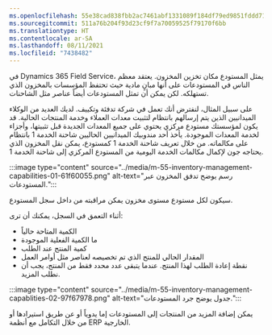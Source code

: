 ```yaml
---
ms.openlocfilehash: 55e38cad838fbb2ac7461abf1331089f184df79ed9851fddd7116bc2678545a4
ms.sourcegitcommit: 511a76b204f93d23cf9f7a70059525f79170f6bb
ms.translationtype: HT
ms.contentlocale: ar-SA
ms.lasthandoff: 08/11/2021
ms.locfileid: "7438482"
---
```

في Dynamics 365 Field Service، يمثل المستودع مكان تخزين المخزون. يعتقد معظم الناس في المستودعات على أنها مبانٍ مادية حيث تحتفظ المؤسسات بالمخزون الذي تستهلكه. لكن يمكن أن تمثل المستودعات أيضاً عناصر مثل الشاحنات.

على سبيل المثال، لنفترض أنك تعمل في شركة تدفئة وتكييف. لديك العديد من الوكلاء الميدانيين الذين يتم إرسالهم بانتظام لتثبيت معدات العملاء وخدمة المنتجات الحالية. قد يكون لمؤسستك مستودع مركزي يحتوي على جميع المعدات الجديدة قبل تثبيتها، وأجزاء لخدمة المعدات الموجودة. يأخذ أحد مندوبيك الميدانيين الحاليين شاحنة الخدمة 1 بانتظام على مكالماته. من خلال تعريف شاحنة الخدمة 1 كمستودع، يمكن نقل المخزون الذي يحتاجه جون لإكمال مكالمات الخدمة اليومية من المستودع المركزي إلى شاحنة الخدمة 1.

:::image type="content" source="../media/m-55-inventory-management-capabilities-01-61f60055.png" alt-text="رسم يوضح تدفق المخزون عبر المستودعات.":::


سيكون لكل مستودع مستوى مخزون يمكن مراقبته من داخل سجل المستودع.

أثناء التعمق في السجل، يمكنك أن ترى:

 -  الكمية المتاحة حالياً
 -  ما الكمية الفعلية الموجودة
 -  كمية المنتج عند الطلب
 -  المقدار الحالي للمنتج الذي تم تخصيصه لعناصر مثل أوامر العمل
 -  نقطة إعادة الطلب لهذا المنتج. عندما يتبقى عدد محدد فقط من المنتج، يجب أن نطلب المزيد.

:::image type="content" source="../media/m-55-inventory-management-capablities-02-97f67978.png" alt-text="جدول يوضح جرد المستودعات.":::


يمكن إضافة المزيد من المنتجات إلى المستودعات إما يدوياً أو عن طريق استيرادها أو من خلال التكامل مع أنظمة ERP الخارجية.

